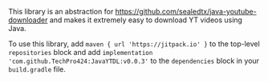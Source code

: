 This library is an abstraction for https://github.com/sealedtx/java-youtube-downloader and makes it extremely easy to download YT videos using Java.

To use this library, add `maven { url 'https://jitpack.io' }` to the top-level `repositories` block and add `implementation 'com.github.TechPro424:JavaYTDL:v0.0.3'` to the `dependencies` block in your `build.gradle` file.
